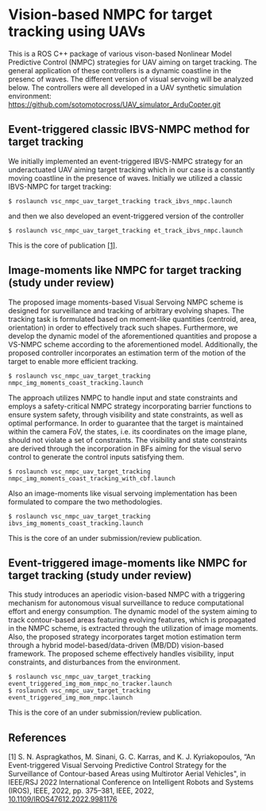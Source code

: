 # Vision-based NMPC for target tracking using UAVs
This is a ROS C++ package of various vison-based Nonlinear Model Predictive Control (NMPC) strategies for UAV aiming on target tracking. The general application of these controllers is a dynamic coastline in the presenc of waves.
The different version of visual servoing will be analyzed below.
The controllers were all developed in a UAV synthetic simulation environment: https://github.com/sotomotocross/UAV_simulator_ArduCopter.git

## Event-triggered classic IBVS-NMPC method for target tracking
We initially implemented an event-triggered IBVS-NMPC strategy for an underactuated UAV aiming target tracking which in our case is a constantly moving coastline in the presence of waves.
Initially we utilized a classic IBVS-NMPC for target tracking:
```
$ roslaunch vsc_nmpc_uav_target_tracking track_ibvs_nmpc.launch
```
and then we also developed an event-triggered version of the controller
```
$ roslaunch vsc_nmpc_uav_target_tracking et_track_ibvs_nmpc.launch
```
This is the core of publication [[1]](#1).

## Image-moments like NMPC for target tracking (study under review)
The proposed image moments-based Visual Servoing NMPC scheme is designed for surveillance and tracking of arbitrary evolving shapes. The tracking task is formulated based on moment-like quantities (centroid, area, orientation) in order to effectively track such shapes. Furthermore, we develop the dynamic model of the aforementioned quantities and propose a VS-NMPC scheme according to the aforementioned model. Additionally, the proposed controller incorporates an estimation term of the motion of the target to enable more efficient tracking.
```
$ roslaunch vsc_nmpc_uav_target_tracking nmpc_img_moments_coast_tracking.launch
```
The approach utilizes NMPC to handle input and state constraints and employs a safety-critical NMPC strategy incorporating barrier functions to ensure system safety, through visibility and state constraints, as well as optimal performance. In order to guarantee that the target is maintained within the camera FoV, the states, i.e. its coordinates on the image plane, should not violate a set of constraints. The visibility and state constraints are derived through the incorporation in BFs aiming for the visual servo control to generate the control inputs satisfying them.
```
$ roslaunch vsc_nmpc_uav_target_tracking nmpc_img_moments_coast_tracking_with_cbf.launch
```
Also an image-moments like visual servoing implementation has been formulated to compare the two methodologies.
```
$ roslaunch vsc_nmpc_uav_target_tracking ibvs_img_moments_coast_tracking.launch
```
This is the core of an under submission/review publication.

## Event-triggered image-moments like NMPC for target tracking (study under review)
This study introduces an aperiodic vision-based NMPC with a triggering mechanism for autonomous visual surveillance to reduce computational effort and energy consumption. The dynamic model of the system aiming to track contour-based areas featuring evolving features, which is propagated in the NMPC scheme, is extracted through the utilization of image moments. Also, the proposed strategy incorporates target motion estimation term through a hybrid model-based/data-driven (MB/DD) vision-based framework. The proposed scheme effectively handles visibility, input constraints, and disturbances from the environment.
```
$ roslaunch vsc_nmpc_uav_target_tracking event_triggered_img_mom_nmpc_no_tracker.launch
$ roslaunch vsc_nmpc_uav_target_tracking event_triggered_img_mom_nmpc.launch

```
This is the core of an under submission/review publication.


## References
<a id="1">[1]</a> 
S. N. Aspragkathos, M. Sinani, G. C. Karras, and K. J. Kyriakopoulos, “An Event-triggered Visual Servoing Predictive Control Strategy for the Surveillance of Contour-based Areas using Multirotor Aerial Vehicles", in IEEE/RSJ 2022 International Conference on Intelligent Robots and Systems (IROS), IEEE, 2022, pp. 375–381, IEEE, 2022, [10.1109/IROS47612.2022.9981176](10.1109/IROS47612.2022.9981176)